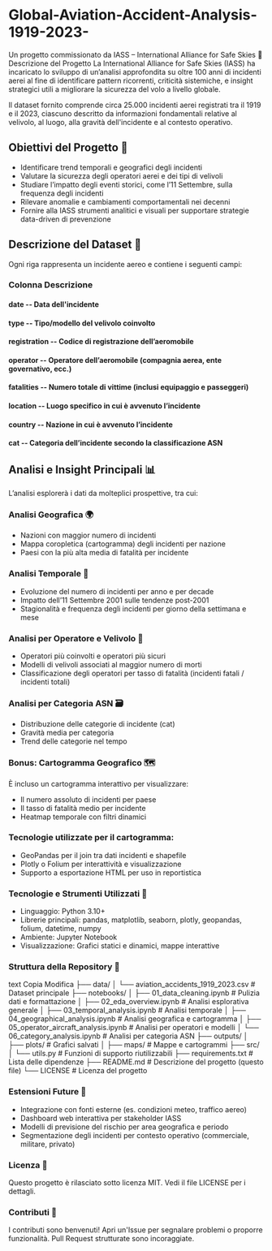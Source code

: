 # Global-Aviation-Accident-Analysis-1919-2023-
Un progetto commissionato da IASS – International Alliance for Safe Skies
📌 Descrizione del Progetto
La International Alliance for Safe Skies (IASS) ha incaricato lo sviluppo di un’analisi approfondita su oltre 100 anni di incidenti aerei al fine di identificare pattern ricorrenti, criticità sistemiche, e insight strategici utili a migliorare la sicurezza del volo a livello globale.

Il dataset fornito comprende circa 25.000 incidenti aerei registrati tra il 1919 e il 2023, ciascuno descritto da informazioni fondamentali relative al velivolo, al luogo, alla gravità dell'incidente e al contesto operativo.

## Obiettivi del Progetto 🎯
- Identificare trend temporali e geografici degli incidenti
- Valutare la sicurezza degli operatori aerei e dei tipi di velivoli
- Studiare l’impatto degli eventi storici, come l’11 Settembre, sulla frequenza degli incidenti
- Rilevare anomalie e cambiamenti comportamentali nei decenni
- Fornire alla IASS strumenti analitici e visuali per supportare strategie data-driven di prevenzione

## Descrizione del Dataset 🧾 
Ogni riga rappresenta un incidente aereo e contiene i seguenti campi:

### Colonna	Descrizione
#### date	-- Data dell'incidente
#### type	-- Tipo/modello del velivolo coinvolto
#### registration	-- Codice di registrazione dell’aeromobile
#### operator	-- Operatore dell’aeromobile (compagnia aerea, ente governativo, ecc.)
#### fatalities	-- Numero totale di vittime (inclusi equipaggio e passeggeri)
#### location	-- Luogo specifico in cui è avvenuto l’incidente
#### country	-- Nazione in cui è avvenuto l’incidente
#### cat	--	Categoria dell’incidente secondo la classificazione ASN


## Analisi e Insight Principali 📊 
L’analisi esplorerà i dati da molteplici prospettive, tra cui:
### Analisi Geografica 🌍 
- Nazioni con maggior numero di incidenti
- Mappa coropletica (cartogramma) degli incidenti per nazione
- Paesi con la più alta media di fatalità per incidente

### Analisi Temporale 📆 
- Evoluzione del numero di incidenti per anno e per decade
- Impatto dell’11 Settembre 2001 sulle tendenze post-2001
- Stagionalità e frequenza degli incidenti per giorno della settimana e mese

### Analisi per Operatore e Velivolo 🛫
- Operatori più coinvolti e operatori più sicuri
- Modelli di velivoli associati al maggior numero di morti
- Classificazione degli operatori per tasso di fatalità (incidenti fatali / incidenti totali)

### Analisi per Categoria ASN 🗃️
- Distribuzione delle categorie di incidente (cat)
- Gravità media per categoria
- Trend delle categorie nel tempo

### Bonus: Cartogramma Geografico 🗺️ 
È incluso un cartogramma interattivo per visualizzare:
- Il numero assoluto di incidenti per paese
- Il tasso di fatalità medio per incidente
- Heatmap temporale con filtri dinamici

### Tecnologie utilizzate per il cartogramma:
- GeoPandas per il join tra dati incidenti e shapefile
- Plotly o Folium per interattività e visualizzazione
- Supporto a esportazione HTML per uso in reportistica

### Tecnologie e Strumenti Utilizzati 🧰 
- Linguaggio: Python 3.10+
- Librerie principali: pandas, matplotlib, seaborn, plotly, geopandas, folium, datetime, numpy
- Ambiente: Jupyter Notebook
- Visualizzazione: Grafici statici e dinamici, mappe interattive

### Struttura della Repository 📂 
text
Copia
Modifica
├── data/
│   └── aviation_accidents_1919_2023.csv    # Dataset principale
├── notebooks/
│   ├── 01_data_cleaning.ipynb              # Pulizia dati e formattazione
│   ├── 02_eda_overview.ipynb               # Analisi esplorativa generale
│   ├── 03_temporal_analysis.ipynb          # Analisi temporale
│   ├── 04_geographical_analysis.ipynb      # Analisi geografica e cartogramma
│   ├── 05_operator_aircraft_analysis.ipynb # Analisi per operatori e modelli
│   └── 06_category_analysis.ipynb          # Analisi per categoria ASN
├── outputs/
│   ├── plots/                              # Grafici salvati
│   ├── maps/                               # Mappe e cartogrammi
├── src/
│   └── utils.py                            # Funzioni di supporto riutilizzabili
├── requirements.txt                        # Lista delle dipendenze
├── README.md                               # Descrizione del progetto (questo file)
└── LICENSE                                 # Licenza del progetto


### Estensioni Future 🧪 
- Integrazione con fonti esterne (es. condizioni meteo, traffico aereo)
- Dashboard web interattiva per stakeholder IASS
- Modelli di previsione del rischio per area geografica e periodo
- Segmentazione degli incidenti per contesto operativo (commerciale, militare, privato)

### Licenza 🔐
Questo progetto è rilasciato sotto licenza MIT. Vedi il file LICENSE per i dettagli.

### Contributi 🤝 
I contributi sono benvenuti! Apri un'Issue per segnalare problemi o proporre funzionalità. Pull Request strutturate sono incoraggiate.
